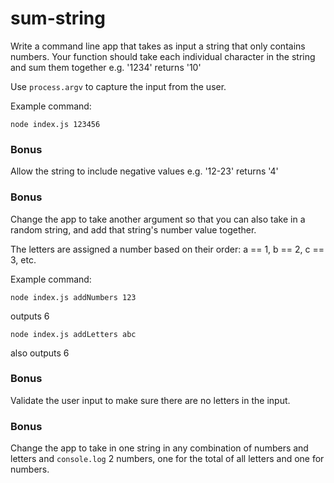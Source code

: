 # sum-string
Write a command line app that takes as input a string that only contains numbers. Your function should take each individual character in the string and sum them together e.g. '1234' returns '10'

Use `process.argv` to capture the input from the user.

Example command:
```
node index.js 123456
```

### Bonus
Allow the string to include negative values e.g. '12-23' returns '4'

### Bonus
Change the app to take another argument so that you can also take in a random string, and add that string's number value together.

The letters are assigned a number based on their order: a == 1, b == 2, c == 3, etc.

Example command:
```
node index.js addNumbers 123
```
outputs 6
```
node index.js addLetters abc
```
also outputs 6

### Bonus
Validate the user input to make sure there are no letters in the input.

### Bonus
Change the app to take in one string in any combination of numbers and letters and `console.log` 2 numbers, one for the total of all letters and one for numbers.
